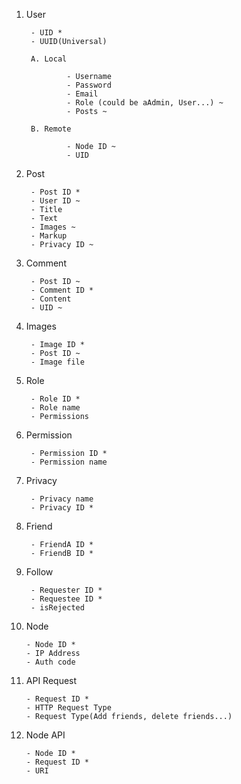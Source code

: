 1. User

		- UID *
		- UUID(Universal)

		A. Local
		
				- Username
				- Password
				- Email
				- Role (could be aAdmin, User...) ~
				- Posts ~
				
		B. Remote
		
				- Node ID ~
				- UID
	
2. Post

		- Post ID *
		- User ID ~
		- Title
		- Text
		- Images ~
		- Markup
		- Privacy ID ~

3. Comment

		- Post ID ~
		- Comment ID *		
		- Content
		- UID ~

4. Images

		- Image ID * 		
		- Post ID ~
		- Image file
		
5. Role

		- Role ID *
		- Role name
		- Permissions

6. Permission

		- Permission ID *
		- Permission name

7. Privacy

		- Privacy name
		- Privacy ID *

8. Friend

		- FriendA ID *
		- FriendB ID *

9. Follow 
 
		- Requester ID *
		- Requestee ID *
		- isRejected

10. Node
 
		- Node ID *
		- IP Address
		- Auth code
	
11. API Request
 
		- Request ID *
		- HTTP Request Type
		- Request Type(Add friends, delete friends...)

12. Node API
 
		- Node ID *
		- Request ID *
		- URI

